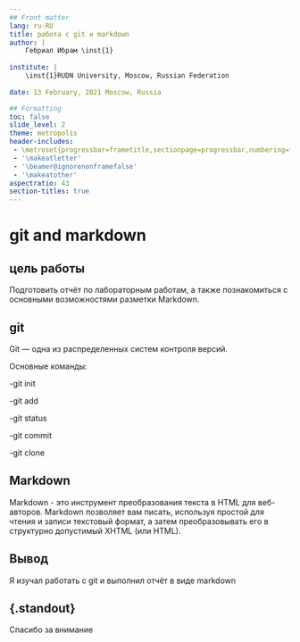 ```yaml
---
## Front matter
lang: ru-RU
title: работа с git и markdown
author: |
	Гебриал Ибрам \inst{1}
	
institute: |
	\inst{1}RUDN University, Moscow, Russian Federation
	
date: 13 February, 2021 Moscow, Russia

## Formatting
toc: false
slide_level: 2
theme: metropolis
header-includes: 
 - \metroset{progressbar=frametitle,sectionpage=progressbar,numbering=fraction}
 - '\makeatletter'
 - '\beamer@ignorenonframefalse'
 - '\makeatother'
aspectratio: 43
section-titles: true
---
```


# git and markdown

## цель работы

Подготовить отчёт по лабораторным работам, а также познакомиться
с основными возможностями разметки Markdown.

## git

Git — одна из распределенных систем контроля версий.

Основные команды:

-git init

-git add

-git status

-git commit

-git clone

## Markdown

Markdown - это инструмент преобразования текста в HTML для веб-авторов. Markdown позволяет вам писать, используя простой для чтения и записи текстовый формат, а затем преобразовывать его в структурно допустимый XHTML (или HTML).

## Вывод

Я изучал работать с git и выполнил отчёт в виде markdown




## {.standout}

Спасибо за внимание 

